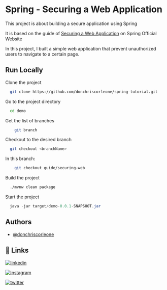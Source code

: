 # Spring - Securing a Web Application

This project is about building a secure application using Spring

It is based on the guide of [Securing a Web Application](https://spring.io/guides/gs/securing-web/) on Spring Official Website

In this project, I built a simple web application that prevent unauthorized users to navigate to a certain page.
## Run Locally

Clone the project

```bash
  git clone https://github.com/donchriscorleone/spring-tutorial.git
```

Go to the project directory

```bash
  cd demo
```

Get the list of branches

```bash
    git branch
```

Checkout to the desired branch

```bash
  git checkout <branchName>
```

In this branch:
```bash
    git checkout guide/securing-web
```

Build the project

```bash
  ./mvnw clean package
```

Start the project
```java
  java -jar target/demo-0.0.1-SNAPSHOT.jar
```


## Authors

- [@donchriscorleone](https://www.github.com/donchriscorleone)


## 🔗 Links
[![linkedin](https://img.shields.io/badge/linkedin-0A66C2?style=for-the-badge&logo=linkedin&logoColor=white)](https://www.linkedin.com/in/christopher-ii-lajom-031959211/)

[![instagram](https://img.shields.io/badge/Instagram-E4405F?style=for-the-badge&logo=instagram&logoColor=white)](https://www.instagram.com/devchristopherii)

[![twitter](https://img.shields.io/badge/Twitter-1DA1F2?style=for-the-badge&logo=twitter&logoColor=white)](https://www.twitter.com/topheriidev)

